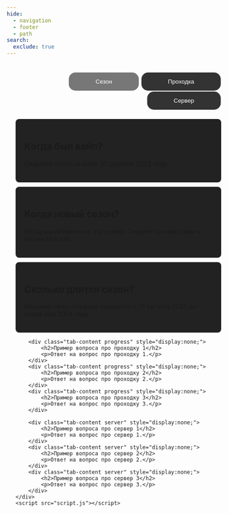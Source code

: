 ```yaml
---
hide:
  - navigation
  - footer
  - path
search:
  exclude: true
---
```


<style>
    
#tab-interface {
    width: 100%;
    max-width: 1200px;
    margin: auto;
    padding: 20px;
    box-sizing: border-box;
}

#tab-buttons {
    text-align: right;
    margin-bottom: 20px;
}

.tab-button {
    background-color: #333;
    border-radius: 15px;
    color: white;
    border: none;
    padding: 13px 60px;
    cursor: pointer;
    transition: background-color 0.3s ease;
    display: inline-block;
    margin: 1px;
}

.tab-button:hover {
    background-color: #555;
}

.tab-button.active {
    background-color: #777;
}

.tab-content {
    display: none; /* Initially hide all tab content */
    padding: 20px;
    background-color: #222;
    border-radius: 8px;
    box-sizing: border-box;
    margin: 10px 0;
    height: 250px;
    overflow: hidden;
}

/* Large screens layout */
@media (min-width: 1200px) {
    .tab-content {
        display: block; /* Override to show all tab content */
        width: calc(33.333% - 20px); /* Subtract margin */
        box-sizing: border-box;
        float: left; /* Float elements to align them in a row */
        margin: 10px;
    }
}

/* Small screens layout */
@media (max-width: 1199px) {
    .tab-content {
        display: block; /* Override to show all tab content */
        width: auto; /* Full width */
        margin: 10px 0;
        height: auto; /* Allow it to expand to fit content on small screens */
        overflow: visible; /* Default behavior */
    }
}

/* If you need to apply to both h1 and h2, you can chain the selectors */
#tab-interface .md-typeset h1,
#tab-interface .md-typeset h2 {
    margin: 0; /* Reset the margin only for h1 and h2 inside the FAQ */
}
</style>

<body>
    <div id="tab-interface">
        <div id="tab-buttons">
            <button class="tab-button active" onclick="switchTab('season')">Сезон</button>
            <button class="tab-button" onclick="switchTab('progress')">Проходка</button>
            <button class="tab-button" onclick="switchTab('server')">Сервер</button>
        </div>
        <!-- Season Tabs -->
        <div class="tab-content season" style="display:block;">
            <h2>Когда был вайп?</h2>
            <p>Седьмой сезон начался 30 декабря 2023 года.</p>
        </div>
        <div class="tab-content season" style="display:block;">
            <h2>Когда новый сезон?</h2>
            <p>Когда мы поймем что это нужно. Следите за новостями в нашем Discord.</p>
        </div>
        <div class="tab-content season" style="display:block;">
            <h2>Сколько длится сезон?</h2>
            <p>Восьмой сезон сервера продлится с 19 августа 2023 до конца мая 2024 года.</p>
        </div>

        <div class="tab-content progress" style="display:none;">
            <h2>Пример вопроса про проходку 1</h2>
            <p>Ответ на вопрос про проходку 1.</p>
        </div>
        <div class="tab-content progress" style="display:none;">
            <h2>Пример вопроса про проходку 2</h2>
            <p>Ответ на вопрос про проходку 2.</p>
        </div>
        <div class="tab-content progress" style="display:none;">
            <h2>Пример вопроса про проходку 3</h2>
            <p>Ответ на вопрос про проходку 3.</p>
        </div>

        <div class="tab-content server" style="display:none;">
            <h2>Пример вопроса про сервер 1</h2>
            <p>Ответ на вопрос про сервер 1.</p>
        </div>
        <div class="tab-content server" style="display:none;">
            <h2>Пример вопроса про сервер 2</h2>
            <p>Ответ на вопрос про сервер 2.</p>
        </div>
        <div class="tab-content server" style="display:none;">
            <h2>Пример вопроса про сервер 3</h2>
            <p>Ответ на вопрос про сервер 3.</p>
        </div>
    </div>
    <script src="script.js"></script>
</body>

<script>

function switchTab(category) {
    var i, tabcontent, tabbuttons;
    
    // Hide all tabs
    tabcontent = document.getElementsByClassName("tab-content");
    for (i = 0; i < tabcontent.length; i++) {
        tabcontent[i].style.display = "none";
    }
    
    // Show tabs for the selected category
    tabcontent = document.getElementsByClassName(category);
    for (i = 0; i < tabcontent.length; i++) {
        tabcontent[i].style.display = "block";
    }
    
    // Update the button active state
    tabbuttons = document.getElementsByClassName("tab-button");
    for (i = 0; i < tabbuttons.length; i++) {
        tabbuttons[i].className = tabbuttons[i].className.replace(" active", "");
    }
    document.querySelector('.tab-button[onclick="switchTab(\'' + category + '\')"]').className += " active";
}

// Initialize the first tab of each



</script>